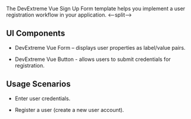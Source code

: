 The DevExtreme Vue Sign Up Form template helps you implement a user registration workflow in your application.
<--split-->

## UI Components  

- DevExtreme Vue Form – displays user properties as label/value pairs.

- DevExtreme Vue Button - allows users to submit credentials for registration.

## Usage Scenarios 

- Enter user credentials.

- Register a user (create a new user account).